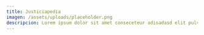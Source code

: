 ```yaml
---
title: Justiciapedia
imagen: /assets/uploads/placeholder.png
descripcion: Lorem ipsum dolor sit amet conseceteur adisadasd elit pulvinar luscts ante sed
---
```

